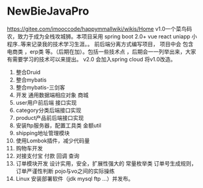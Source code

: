 # NewBieJavaPro
https://gitee.com/imooccode/happymmallwiki/wikis/Home 
v1.0一个菜鸟码农，致力于成为全栈攻城狮。本项目采用 spring boot 2.0+ vue react uniapp 小程序..等来记录我的技术学习生涯。。 前后端分离方式编写项目， 项目中会 包含 电商类 ，erp类 等。（后期在加）。包括一些技术点 ，后期会一一列举出来，大家有需要学习的技术可以来提出。
v2.0 会加入spring cloud 将v1.0改造。


1. 整合Druid
2. 整合mybatis
3. 整合mybatis-三剑客
4. 开发 通用数据端相应对象
商城
5. user用户前后端 接口实现
6. category分类后端接口实现
7. product产品前后端接口实现
8. 安装ftp服务器，配置工具类 金额util
9. shipping地址管理模块
10. 使用Lombok插件，减少代码量
11. 购物车开发
12. 对接支付宝 付款 回调 查询
13. 订单模块开发 
        设计实用，安全，扩展性强大的 常量枚举类
        订单号生成规则，订单严谨性判断
        pojo与vo之间的实际操练
14. Linux 安装部署软件（jdk mysql ftp ...）并发布。

